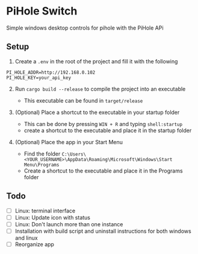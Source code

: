 # PiHole Switch

Simple windows desktop controls for pihole with the PiHole APi

## Setup

1. Create a `.env` in the root of the project and fill it with the following

```
PI_HOLE_ADDR=http://192.168.0.102
PI_HOLE_KEY=your_api_key
```

2. Run `cargo build --release` to compile the project into an executable

   - This executable can be found in `target/release`
3. (Optional) Place a shortcut to the executable in your startup folder

   - This can be done by pressing `WIN + R` and typing `shell:startup`
   - create a shortcut to the executable and place it in the startup folder
4. (Optional) Place the app in your Start Menu

   - Find the folder `C:\Users\<YOUR_USERNAME>\AppData\Roaming\Microsoft\Windows\Start Menu\Programs`
   - Create a shortcut to the executable and place it in the Programs folder

## Todo

* [ ] Linux: terminal interface
* [ ] Linux: Update icon with status
* [ ] Linux: Don't launch more than one instance
* [ ] Installation with build script and uninstall instructions for both windows and linux
* [ ] Reorganize app
